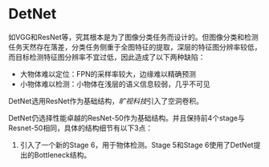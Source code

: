 # DetNet

如VGG和ResNet等，究其根本是为了图像分类任务而设计的。但图像分类和检测任务天然存在落差，分类任务侧重于全图特征的提取，深层的特征图分辨率较低，而目标检测特征图分辨率不宜过低，因此造成了以下两种缺陷：

+ 大物体难以定位：FPN的采样率较大，边缘难以精确预测
+ 小物体难以检测：小物体在浅层的语义信息较弱，几乎不可见

DetNet选用ResNet作为基础结构，*旷视科技*引入了空洞卷积。

DetNet仍选择性能卓越的ResNet-50作为基础结构。并且保持前4个stage与Resnet-50相同，具体的结构细节有以下3点：

1. 引入了一个新的Stage 6，用于物体检测。Stage 5和Stage 6使用了DetNet提出的Bottleneck结构。